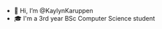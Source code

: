 - 👋 Hi, I’m @KaylynKaruppen
- 🎓 I'm a 3rd year BSc Computer Science student



<!---
KaylynKaruppen/KaylynKaruppen is a ✨ special ✨ repository because its `README.md` (this file) appears on your GitHub profile.
You can click the Preview link to take a look at your changes.
--->
